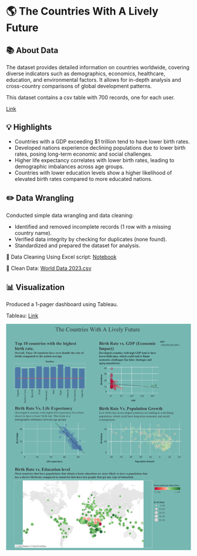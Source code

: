 # 🌎 The Countries With A Lively Future

## 📚 About Data

The dataset provides detailed information on countries worldwide, covering diverse indicators such as demographics, economics, healthcare, education, and environmental factors. It allows for in-depth analysis and cross-country comparisons of global development patterns.

This dataset contains a csv table with 700 records, one for each user.

[Link](https://www.kaggle.com/datasets/valakhorasani/mobile-device-usage-and-user-behavior-dataset)

## 💡 Highlights

- Countries with a GDP exceeding $1 trillion tend to have lower birth rates.
- Developed nations experience declining populations due to lower birth rates, posing long-term economic and social challenges.
- Higher life expectancy correlates with lower birth rates, leading to demographic imbalances across age groups.
- Countries with lower education levels show a higher likelihood of elevated birth rates compared to more educated nations.



## ✏️ Data Wrangling

Conducted simple data wrangling and data cleaning:
- Identified and removed incomplete records (1 row with a missing country name).
- Verified data integrity by checking for duplicates (none found).
- Standardized and prepared the dataset for analysis.

📍 Data Cleaning Using Excel script: [Notebook](https://github.com/SorenSmith/Global-Countries-Data-2023/blob/main/Data%20Cleaning%20Process%20Using%20Excel)

📍 Clean Data: [World Data 2023.csv](https://github.com/SorenSmith/Global-Countries-Data-2023/blob/main/world-data-2023(Clean)%20-%20world-data-2023.csv%20(1).csv)

## 📊 Visualization

Produced a 1-pager dashboard using Tableau.

Tableau: [Link](https://public.tableau.com/app/profile/soren.smith/viz/GlobalCountriesData2023/Dashboard)

![Unicorns-2](https://github.com/SorenSmith/Global-Countries-Data-2023/blob/main/Dashboard.png)

